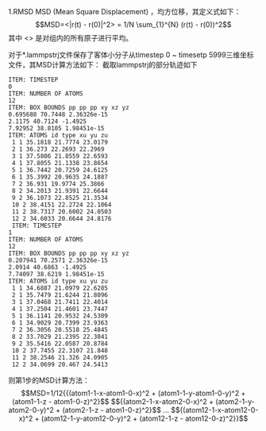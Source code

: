 1.RMSD 
MSD (Mean Square Displacement) ，均方位移，其定义式如下：  
$$MSD=<|r(t) - r(0)|^2> = 1/N \sum_{1}^{N} (r(t) - r(0))^2$$
其中 <> 是对组内的所有原子进行平均。

对于*.lammpstrj文件保存了客体小分子从timestep 0 ~ timesetp 5999三维坐标文件，其MSD计算方法如下：
截取lammpstrj的部分轨迹如下
```
ITEM: TIMESTEP
0
ITEM: NUMBER OF ATOMS
12
ITEM: BOX BOUNDS pp pp pp xy xz yz
0.695688 70.7448 2.36326e-15
2.1175 40.7124 -1.4925
7.92952 38.8105 1.98451e-15
ITEM: ATOMS id type xu yu zu
 1 1 35.1818 21.7774 23.0179
 2 1 36.273 22.2693 22.2969
 3 1 37.5806 21.8559 22.6593
 4 1 37.8055 21.1338 23.8654
 5 1 36.7442 20.7259 24.6125
 6 1 35.3992 20.9635 24.1887
 7 2 36.931 19.9774 25.3866
 8 2 34.2013 21.9391 22.6644
 9 2 36.1073 22.8525 21.3534
 10 2 38.4151 22.2724 22.1064
 11 2 38.7317 20.6002 24.0503
 12 2 34.6033 20.6644 24.8176
 ITEM: TIMESTEP
1
ITEM: NUMBER OF ATOMS
12
ITEM: BOX BOUNDS pp pp pp xy xz yz
0.207941 70.2571 2.36326e-15
2.0914 40.6863 -1.4925
7.74097 38.6219 1.98451e-15
ITEM: ATOMS id type xu yu zu
 1 1 34.6887 21.0979 22.6285
 2 1 35.7479 21.6244 21.8096
 3 1 37.0468 21.7411 22.4014
 4 1 37.2504 21.4601 23.7447
 5 1 36.1141 20.9532 24.5309
 6 1 34.9029 20.7399 23.9363
 7 2 36.3056 20.5518 25.4845
 8 2 33.7029 21.2395 22.3041
 9 2 35.5416 22.0587 20.8784
 10 2 37.7455 22.3107 21.848
 11 2 38.2546 21.326 24.0905
 12 2 34.0699 20.467 24.5413
```
则第1步的MSD计算方法：
$$MSD=1/12{{(atom1-1-x-atom1-0-x)^2 + (atom1-1-y-atom1-0-y)^2 + (atom1-1-z - atom1-0-z)^2}$$ 
$${(atom2-1-x-atom2-0-x)^2 + (atom2-1-y-atom2-0-y)^2 + (atom2-1-z - atom1-0-z)^2}$$
... 
$${(atom12-1-x-atom12-0-x)^2 + (atom12-1-y-atom12-0-y)^2 + (atom12-1-z - atom12-0-z)^2}}$$
